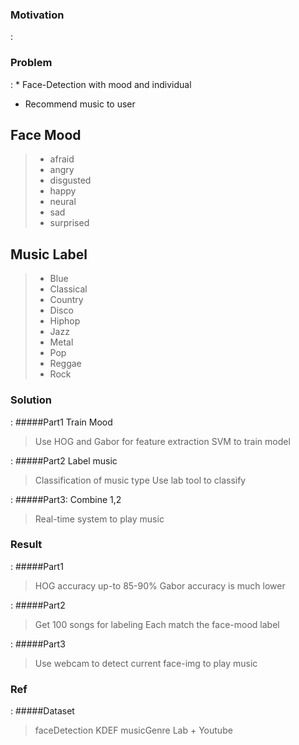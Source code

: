 ### Motivation
: 

### Problem
: * Face-Detection with mood and individual 
* Recommend music to user

## Face Mood 
> * afraid 
>* angry 
>* disgusted 
>* happy 
>* neural 
>* sad 
>* surprised

## Music Label 
> * Blue
> * Classical
> * Country
> * Disco
> * Hiphop
> * Jazz
> * Metal
> * Pop
> * Reggae
> * Rock

### Solution
: #####Part1 Train Mood
>Use HOG and Gabor for feature extraction
>SVM to train model

: #####Part2 Label music 
>Classification of music type
>Use lab tool to classify

: #####Part3: Combine 1,2
>Real-time system to play music

### Result
: #####Part1    
>HOG accuracy up-to 85-90%
>Gabor accuracy is much lower

: #####Part2
>Get 100 songs for labeling 
>Each match the face-mood label

: #####Part3
>Use webcam to detect current face-img to play music

### Ref
: #####Dataset
>faceDetection KDEF
>musicGenre Lab + Youtube





